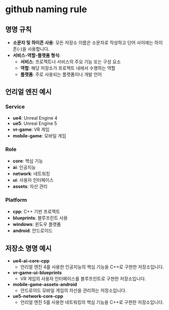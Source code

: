 # github naming rule

## 명명 규칙
- **소문자 및 하이픈 사용**: 모든 저장소 이름은 소문자로 작성하고 단어 사이에는 하이픈(-)을 사용합니다.
- **서비스-역할-플랫폼 형식**:
  - **서비스**: 프로젝트나 서비스의 주요 기능 또는 구성 요소
  - **역할**: 해당 저장소가 프로젝트 내에서 수행하는 역할
  - **플랫폼**: 주로 사용되는 플랫폼이나 개발 언어

## 언리얼 엔진 예시
### Service
- **ue4**: Unreal Engine 4
- **ue5**: Unreal Engine 5
- **vr-game**: VR 게임
- **mobile-game**: 모바일 게임

### Role
- **core**: 핵심 기능
- **ai**: 인공지능
- **network**: 네트워킹
- **ui**: 사용자 인터페이스
- **assets**: 자산 관리

### Platform
- **cpp**: C++ 기반 프로젝트
- **blueprints**: 블루프린트 사용
- **windows**: 윈도우 플랫폼
- **android**: 안드로이드

## 저장소 명명 예시
- **ue4-ai-core-cpp**
  - 언리얼 엔진 4를 사용한 인공지능의 핵심 기능을 C++로 구현한 저장소입니다.
- **vr-game-ui-blueprints**
  - VR 게임의 사용자 인터페이스를 블루프린트로 구현한 저장소입니다.
- **mobile-game-assets-android**
  - 안드로이드 모바일 게임의 자산을 관리하는 저장소입니다.
- **ue5-network-core-cpp**
  - 언리얼 엔진 5를 사용한 네트워킹의 핵심 기능을 C++로 구현한 저장소입니다.
